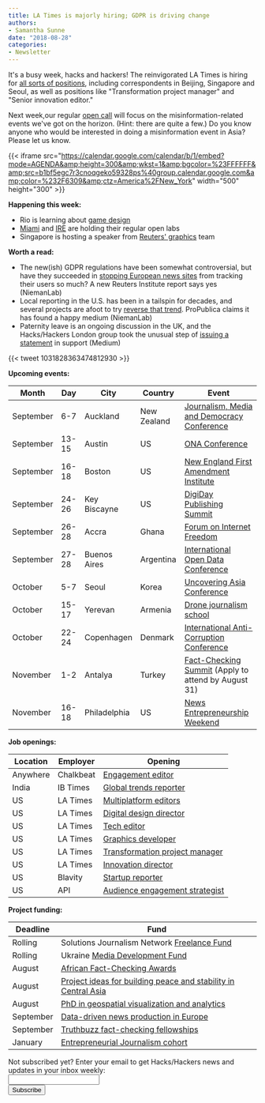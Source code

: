 ```yaml
---
title: LA Times is majorly hiring; GDPR is driving change
authors:
- Samantha Sunne
date: "2018-08-28"
categories:
- Newsletter
---
```


It's a busy week, hacks and hackers! The reinvigorated LA Times is hiring for [all sorts of positions](http://www.journalismjobs.com/job-listings?keywords=los+angeles+times&industry=&position=&location=&jobType=&salary=&datePosted=&diversity=), including correspondents in Beijing, Singapore and Seoul, as well as positions like "Transformation project manager" and "Senior innovation editor."

Next week,our regular [open call](https://hackshackers.com/resources/global-open-call/) will focus on the misinformation-related events we've got on the horizon. (Hint: there are quite a few.) Do you know anyone who would be interested in doing a misinformation event in Asia? Please let us know.

{{< iframe src="https://calendar.google.com/calendar/b/1/embed?mode=AGENDA&amp;height=300&amp;wkst=1&amp;bgcolor=%23FFFFFF&amp;src=b1bf5egc7r3cnoqgeko59328ps%40group.calendar.google.com&amp;color=%232F6309&amp;ctz=America%2FNew_York" width="500" height="300" >}}

**Happening this week:**

* Rio is learning about [game design](https://www.meetup.com/Hacks-Hackers-Rio/events/253459351/)
* [Miami](http://www.meetup.com/Hacks-Hackers-Miami/) and [IRE](http://www.meetup.com/hackshackersIRE/) are holding their regular open labs
* Singapore is hosting a speaker from [Reuters' graphics](https://www.meetup.com/Hacks-Hackers-Singapore/events/252902088/) team

**Worth a read:**

* The new(ish) GDPR regulations have been somewhat controversial, but have they succeeded in [stopping European news sites](http://www.niemanlab.org/2018/08/has-the-gdpr-law-actually-gotten-european-news-outlets-to-cut-down-on-rampant-third-party-cookies-and-content-on-their-sites-it-seems-so/?utm_source=Weekly+Lab+email+list&utm_campaign=0eba834618-weeklylabemail&utm_medium=email&utm_term=0_8a261fca99-0eba834618-396331065) from tracking their users so much? A new Reuters Institute report says yes (NiemanLab)
* Local reporting in the U.S. has been in a tailspin for decades, and several projects are afoot to try [reverse that trend](http://www.niemanlab.org/2018/08/how-not-to-be-a-parachute-partner-propublicas-figured-out-how-to-collaborate-with-local-newsrooms-without-bigfooting-them/?utm_source=Weekly+Lab+email+list&utm_campaign=0eba834618-weeklylabemail&utm_medium=email&utm_term=0_8a261fca99-0eba834618-396331065). ProPublica claims it has found a happy medium (NiemanLab)
* Paternity leave is an ongoing discussion in the UK, and the Hacks/Hackers London group took the unusual step of [issuing a statement](https://medium.com/@HacksHackersLDN/why-men-should-be-thinking-about-maternity-leave-854217a890cb) in support (Medium)

{{< tweet 1031828363474812930 >}}

**Upcoming events:**

| Month | Day | City | Country | Event |
| ----- | --- | ---- | ------- | ----- |
September | 6-7 | Auckland | New Zealand | [Journalism, Media and Democracy Conference](http://www.aut.ac.nz/study-at-aut/study-areas/communications/research/journalism,-media-and-democracy-research-centre/conferences)
September | 13-15 | Austin | US | [ONA Conference](https://ona18.journalists.org/)
September | 16-18 | Boston | US | [New England First Amendment Institute](http://nefac.org/new-england-first-amendment-institute/)
September |  24-26 | Key Biscayne | US | [DigiDay Publishing Summit](https://digiday.com/event/2018-september-digiday-publishing-summit/)
September |  26-28 | Accra | Ghana | [Forum on Internet Freedom](https://cipesa.org/2018/07/register-for-the-forum-on-internet-freedom-in-africa-2018-fifafrica18/)
September | 27-28 | Buenos Aires | Argentina | [International Open Data Conference](https://twitter.com/search?q=%23IODC18&src=typd)
October | 5-7 | Seoul | Korea | [Uncovering Asia Conference](https://2018.uncoveringasia.org/)
October | 15-17 | Yerevan | Armenia | [Drone journalism school](https://hackpack.press/feed/snap/6827)
October | 22-24 | Copenhagen | Denmark | [International Anti-Corruption Conference](https://iaccseries.org/journalists-for-transparency/calling-all-young-journalists/)
November | 1-2 | Antalya | Turkey | [Fact-Checking Summit](https://docs.google.com/forms/d/e/1FAIpQLSdOm7CpAjnKGO4amAHnu_tAgNnRV92JcbPR97N_HSf3A_XOmQ/viewform) (Apply to attend by August 31)
November | 16-18 | Philadelphia | US | [News Entrepreneurship Weekend](https://members.fourthestate.org/events/95/)

**Job openings:**

| Location | Employer | Opening |
| -------- | -------- | ------- |
Anywhere | Chalkbeat | [Engagement editor](https://twitter.us7.list-manage.com/track/click?u=818b59cc06f8b8376dd59bcf8&id=c3b6630361&e=36daae40ce)
India | IB Times | [Global trends reporter](https://hackpack.press/feed/snap/6850)
US | LA Times | [Multiplatform editors](https://www.journalismjobs.com/1647279-multiplatform-editors-los-angeles-times)
US | LA Times | [Digital design director](https://www.journalismjobs.com/1647246-design-director-digital-los-angeles-times)
US | LA Times | [Tech editor](https://www.journalismjobs.com/1647210-technology-editor-los-angeles-times)
US | LA Times | [Graphics developer](https://www.journalismjobs.com/1647243-graphics-director-los-angeles-times)
US | LA Times | [Transformation project manager](https://www.journalismjobs.com/1647251-senior-editor--project-management-transformation-los-angeles-times)
US | LA Times | [Innovation director](https://www.journalismjobs.com/1647244-senior-director-innovation-los-angeles-times)
US | Blavity | [Startup reporter](https://blavity.applytojob.com/apply/GV6RWu0zII/Technology-Industry-And-Startup-Reporter)
US | API | [Audience engagement strategist](https://www.americanpressinstitute.org/employment/audience-engagement-strategist/)

**Project funding:**

| Deadline | Fund |
| -------- | ---- |
Rolling | Solutions Journalism Network [Freelance Fund](https://thewholestory.solutionsjournalism.org/now-offering-travel-funds-for-freelancers-857c49f9b395)
Rolling | Ukraine [Media Development Fund](http://ijnet.org/en/opportunities/media-development-grants-available-ukraine)
August | [African Fact-Checking Awards](https://africacheck.org/how-to-fact-check/the-african-fact-checking-awards/)
August | [Project ideas for building peace and stability in Central Asia](http://ijnet.org/en/opportunities/innovation-lab-accepting-project-ideas-central-asia)
August | [PhD in geospatial visualization and analytics](https://docs.google.com/document/d/17WvcdEiVLsiGFsUhOVP4EP7QdLorXQ8ZjGBPbZiUCVc/edit)
September | [Data-driven news production in Europe](http://ijnet.org/en/opportunities/grant-available-data-driven-news-production-europe)
September | [Truthbuzz fact-checking fellowships](https://www.icfj.org/our-work/truthbuzz-fellowship-fact-checking-makes-truth-go-viral)
January | [Entrepreneurial Journalism cohort](http://bit.ly/ejeducation)

<div id="mc_embed_signup"><form id="mc-embedded-subscribe-form" class="validate" action="//hackshackers.us1.list-manage.com/subscribe/post?u=c56f2e53d5ed6ef87f8aaa75c&amp;id=fb2bc6f10b" method="post" name="mc-embedded-subscribe-form" novalidate="" target="_blank">

<div id="mc_embed_signup_scroll">

<div class="mc-field-group"><label for="mce-EMAIL">Not subscribed yet? Enter your email to get Hacks/Hackers news and updates in your inbox weekly:  </label></div>

<div class="mc-field-group"><input id="mce-EMAIL" class="required email" name="EMAIL" type="email" value="" /></div>

<!-- real people should not fill this in and expect good things - do not remove this or risk form bot signups-->

<div style="position: absolute; left: -5000px;"><input tabindex="-1" name="b_c56f2e53d5ed6ef87f8aaa75c_fb2bc6f10b" type="text" value="" /></div>

<div class="clear"><input id="mc-embedded-subscribe" class="button" name="subscribe" type="submit" value="Subscribe" /></div>

</div>

</form></div>

<!--End mc_embed_signup-->

<meta name="twitter:card" content="summary">

<meta name="twitter:image:src" content="https://hackshackers.com/content-images/about/hackshackers_logomark.png">

